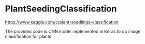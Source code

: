 # PlantSeedingClassification
https://www.kaggle.com/c/plant-seedlings-classification


The provided code is CNN model implemented in Keras to do image classification for plants
